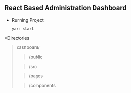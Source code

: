 ## React Based Administration Dashboard

- Running Project

  `yarn start`

\*Directories

> dashboard/
>
> > /public
>
> > /src
>
> > /pages
>
> > /components
